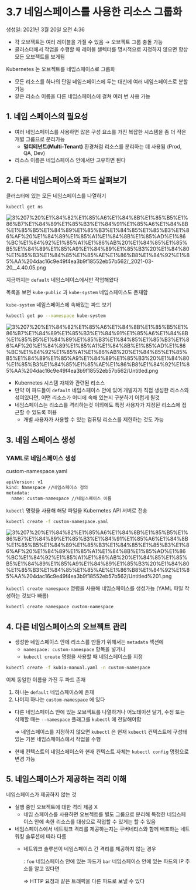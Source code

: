 # 3.7 네임스페이스를 사용한 리소스 그룹화

생성일: 2021년 3월 20일 오전 4:36

- 각 오브젝트는 여러 레이블을 가질 수 있음 → 오브젝트 그룹 충돌 가능
- 클러스터에서 작업을 수행할 때 레이블 셀렉터를 명시적으로 지정하지 않으면 항상 모든 오브젝트를 보게됨

Kubernetes 는 오브젝트를 네임스페이스로 그룹화

- 모든 리소스를 하나의 단일 네임스페이스에 두는 대신에 여러 네임스페이스로 분할가능
- 같은 리소스 이름을 다른 네임스페이스에 걸쳐 여러 번 사용 가능

## 1. 네임 스페이스의 필요성

- 여러 네임스페이스를 사용하면 많은 구성 요소를 가진 복잡한 시스템을 좀 더 작은 개별 그룹으로 분리가능
    - **멀티테넌트(Multi-Tenant)** 환경처럼 리소스를 분리하는 데 사용됨 (Prod, QA, Dev)
- 리소스 이름은 네임스페이스 안에서만 고유하면 된다

## 2. 다른 네임스페이스와 파드 살펴보기

클러스터에 있는 모든 네임스페이스를 나열하기

```bash
kubectl get ns
```

![3%207%20%E1%84%82%E1%85%A6%E1%84%8B%E1%85%B5%E1%86%B7%E1%84%89%E1%85%B3%E1%84%91%E1%85%A6%E1%84%8B%E1%85%B5%E1%84%89%E1%85%B3%E1%84%85%E1%85%B3%E1%86%AF%20%E1%84%89%E1%85%A1%E1%84%8B%E1%85%AD%E1%86%BC%E1%84%92%E1%85%A1%E1%86%AB%20%E1%84%85%E1%85%B5%E1%84%89%E1%85%A9%E1%84%89%E1%85%B3%20%E1%84%80%E1%85%B3%E1%84%85%E1%85%AE%E1%86%B8%E1%84%92%E1%85%AA%204dac16c9e49f4ea3b9f18552eb57b562/_2021-03-20__4.40.05.png](3%207%20%E1%84%82%E1%85%A6%E1%84%8B%E1%85%B5%E1%86%B7%E1%84%89%E1%85%B3%E1%84%91%E1%85%A6%E1%84%8B%E1%85%B5%E1%84%89%E1%85%B3%E1%84%85%E1%85%B3%E1%86%AF%20%E1%84%89%E1%85%A1%E1%84%8B%E1%85%AD%E1%86%BC%E1%84%92%E1%85%A1%E1%86%AB%20%E1%84%85%E1%85%B5%E1%84%89%E1%85%A9%E1%84%89%E1%85%B3%20%E1%84%80%E1%85%B3%E1%84%85%E1%85%AE%E1%86%B8%E1%84%92%E1%85%AA%204dac16c9e49f4ea3b9f18552eb57b562/_2021-03-20__4.40.05.png)

지금까지는 `default` 네임스페이스에서만 작업해왔다

목록을 보면 `kube-public` 과 `kube-system` 네임스페이스도 존재함

`kube-system` 네임스페이스에 속해있는 파드 보기

```bash
kubectl get po --namespace kube-system
```

![3%207%20%E1%84%82%E1%85%A6%E1%84%8B%E1%85%B5%E1%86%B7%E1%84%89%E1%85%B3%E1%84%91%E1%85%A6%E1%84%8B%E1%85%B5%E1%84%89%E1%85%B3%E1%84%85%E1%85%B3%E1%86%AF%20%E1%84%89%E1%85%A1%E1%84%8B%E1%85%AD%E1%86%BC%E1%84%92%E1%85%A1%E1%86%AB%20%E1%84%85%E1%85%B5%E1%84%89%E1%85%A9%E1%84%89%E1%85%B3%20%E1%84%80%E1%85%B3%E1%84%85%E1%85%AE%E1%86%B8%E1%84%92%E1%85%AA%204dac16c9e49f4ea3b9f18552eb57b562/Untitled.png](3%207%20%E1%84%82%E1%85%A6%E1%84%8B%E1%85%B5%E1%86%B7%E1%84%89%E1%85%B3%E1%84%91%E1%85%A6%E1%84%8B%E1%85%B5%E1%84%89%E1%85%B3%E1%84%85%E1%85%B3%E1%86%AF%20%E1%84%89%E1%85%A1%E1%84%8B%E1%85%AD%E1%86%BC%E1%84%92%E1%85%A1%E1%86%AB%20%E1%84%85%E1%85%B5%E1%84%89%E1%85%A9%E1%84%89%E1%85%B3%20%E1%84%80%E1%85%B3%E1%84%85%E1%85%AE%E1%86%B8%E1%84%92%E1%85%AA%204dac16c9e49f4ea3b9f18552eb57b562/Untitled.png)

- Kubernetes 시스템 자체와 관련된 리소스
- 만약 이 파드들이 `default` 네임스페이스 안에 있어 개발자가 직접 생성한 리소스와 섞여있다면, 어떤 리소스가 어디에 속해 있는지 구분하기 어렵게 될것
- 네임스페이스는 리소스를 격리하는것 이외에도 특정 사용자가 지정된 리소스에 접근할 수 있도록 허용
    - 개별 사용자가 사용할 수 있는 컴퓨팅 리소스를 제한하는 것도 가능

## 3. 네임 스페이스 생성

### YAML로 네임스페이스 생성

custom-namespace.yaml

```bash
apiVersion: v1
kind: Namespace //네임스페이스 정의
metadata:
  name: custom-namespace //네임스페이스 이름
```

`kubectl` 명령을 사용해 해당 파일을 Kubernetes API 서버로 전송

```bash
kubectl create -f custom-namespace.yaml
```

![3%207%20%E1%84%82%E1%85%A6%E1%84%8B%E1%85%B5%E1%86%B7%E1%84%89%E1%85%B3%E1%84%91%E1%85%A6%E1%84%8B%E1%85%B5%E1%84%89%E1%85%B3%E1%84%85%E1%85%B3%E1%86%AF%20%E1%84%89%E1%85%A1%E1%84%8B%E1%85%AD%E1%86%BC%E1%84%92%E1%85%A1%E1%86%AB%20%E1%84%85%E1%85%B5%E1%84%89%E1%85%A9%E1%84%89%E1%85%B3%20%E1%84%80%E1%85%B3%E1%84%85%E1%85%AE%E1%86%B8%E1%84%92%E1%85%AA%204dac16c9e49f4ea3b9f18552eb57b562/Untitled%201.png](3%207%20%E1%84%82%E1%85%A6%E1%84%8B%E1%85%B5%E1%86%B7%E1%84%89%E1%85%B3%E1%84%91%E1%85%A6%E1%84%8B%E1%85%B5%E1%84%89%E1%85%B3%E1%84%85%E1%85%B3%E1%86%AF%20%E1%84%89%E1%85%A1%E1%84%8B%E1%85%AD%E1%86%BC%E1%84%92%E1%85%A1%E1%86%AB%20%E1%84%85%E1%85%B5%E1%84%89%E1%85%A9%E1%84%89%E1%85%B3%20%E1%84%80%E1%85%B3%E1%84%85%E1%85%AE%E1%86%B8%E1%84%92%E1%85%AA%204dac16c9e49f4ea3b9f18552eb57b562/Untitled%201.png)

`kubectl create namespace` 명령을 사용해 네임스페이스를 생성가능 (YAML 파일 작성하는 것보다 빠름)

```bash
kubectl create namespace custom-namespace
```

## 4. 다른 네임스페이스의 오브젝트 관리

- 생성한 네임스페이스 안에 리소스를 만들기 위해서는 `metadata` 섹션에
    - `namespace: custom-namespace` 항목을 넣거나
    - `kubectl create` 명령을 사용할 때 네임스페이스를 지정

```bash
kubectl create -f kubia-manual.yaml -n custom-namespace
```

이제 동일한 이름을 가진 두 파드 존재

1. 하나는 `default` 네임스페이스에 존재
2. 나머지 하나는 `custom-namespace` 에 있다

- 다른 네임스페이스 안에 있는 오브젝트를 나열하거나 어노테이션 달기, 수정 또는 삭제할 때는 `--namespace` 플래그를 `kubectl` 에 전달해야함

    ⇒ 네임스페이스를 지정하지 않으면 `kubectl` 은 현재 `kubectl` 컨텍스트에 구성돼 있는 기본 네임스페이스에서 작업을 수행

- 현재 컨텍스트의 네임스페이스와 현재 컨텍스트 자체는 `kubectl config` 명령으로 변경 가능

## 5. 네임스페이스가 제공하는 격리 이해

네임스페이스가 제공하지 않는 것

- 실행 중인 오브젝트에 대한 격리 제공 X
    - 네임 스페이스를 사용하면 오브젝트를 별도 그룹으로 분리해 특정한 네임스페이스 안에 속한 리소스를 대상으로 작업할 수 있게는 할 수 있음
- 네임스페이스에서 네트워크 격리를 제공하는지는 쿠버네티스와 함께 배포하는 네트워킹 솔루션에 따라 다름
    - 네트워크 솔루션이 네임스페이스 간 격리를 제공하지 않는 경우

        : `foo` 네임스페이스 안에 있는 파드가 `bar` 네임스페이스 안에 있는 파드의 IP 주소를 알고 있다면

        ⇒  HTTP 요청과 같은 트래픽을 다른 파드로 보낼 수 있다